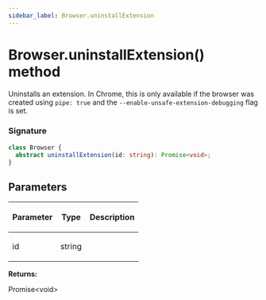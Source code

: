 ```yaml
---
sidebar_label: Browser.uninstallExtension
---
```


# Browser.uninstallExtension() method

Uninstalls an extension. In Chrome, this is only available if the browser was created using `pipe: true` and the `--enable-unsafe-extension-debugging` flag is set.

### Signature

```typescript
class Browser {
  abstract uninstallExtension(id: string): Promise<void>;
}
```

## Parameters

<table><thead><tr><th>

Parameter

</th><th>

Type

</th><th>

Description

</th></tr></thead>
<tbody><tr><td>

id

</td><td>

string

</td><td>

</td></tr>
</tbody></table>

**Returns:**

Promise&lt;void&gt;
